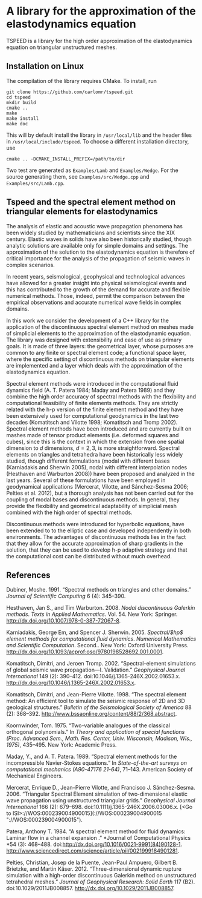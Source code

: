 A library for the approximation of the elastodynamics equation 
==============================================================

TSPEED is a library for the high order approximation of the elastodynamics equation on triangular unstructured meshes.

Installation on Linux
---------------------
The compilation of the library requires CMake. To install, run

    git clone https://github.com/carlomr/tspeed.git  
    cd tspeed  
    mkdir build  
    cmake ..  
    make
    make install  
    make doc  

This will by default install the library in `/usr/local/lib` and the header files in `/usr/local/include/tspeed`. To choose a different installation directory, use

    cmake .. -DCMAKE_INSTALL_PREFIX=/path/to/dir

Two test are generated as `Examples/Lamb` and `Examples/Wedge`. For the source generating them, see `Examples/src/Wedge.cpp` and `Examples/src/Lamb.cpp`.

Tspeed and the spectral element method on triangular elements for elastodynamics
-------------------------------------------------------------------------
The analysis of elastic and acoustic wave propagation phenomena has been
widely studied by mathematicians and scientists since the XIX century.
Elastic waves in solids have also been historically studied, though
analytic solutions are available only for simple domains and settings.
The approximation of the solution to the elastodynamics equation is
therefore of critical importance for the analysis of the propagation of
seismic waves in complex scenarios.

In recent years, seismological, geophysical and technological advances
have allowed for a greater insight into physical seismological events
and this has contributed to the growth of the demand for accurate and
flexible numerical methods. Those, indeed, permit the comparison between
the empirical observations and accurate numerical wave fields in complex
domains.

In this work we consider the development of a C++ library for the
application of the discontinuous spectral element method on meshes made
of simplicial elements to the approximation of the elastodynamic
equation. The library was designed with extensibility and ease of use as
primary goals. It is made of three layers: the geometrical layer, whose
purposes are common to any finite or spectral element code; a functional
space layer, where the specific setting of discontinuous methods on
triangular elements are implemented and a
layer which deals with the approximation of the elastodynamics equation.

Spectral element methods were introduced in the computational fluid
dynamics field (A. T. Patera 1984; Maday and Patera 1989) and they
combine the high order accuracy of spectral methods with the flexibility
and computational feasibility of finite elements methods. They are
strictly related with the h-p version of the finite element method and
they have been extensively used for computational geodynamics in the
last two decades (Komatitsch and Vilotte 1998; Komatitsch and Tromp
2002). Spectral element methods have been introduced and are currently
built on mashes made of tensor product elements (i.e. deformed squares
and cubes), since this is the context in which the extension from one
spatial dimension to $d$ dimensions, $d=2,3$, is more straightforward.
Spectral elements on triangles and tetrahedra have been historically
less widely studied, though different formulations (modal with different
bases (Karniadakis and Sherwin 2005), nodal with different interpolation
nodes (Hesthaven and Warburton 2008)) have been proposed and analyzed in
the last years. Several of these formulations have been employed in
geodynamical applications (Mercerat, Vilotte, and Sánchez-Sesma 2006;
Pelties et al. 2012), but a thorough analysis has not been carried out
for the coupling of modal bases and discontinuous methods. In general,
they provide the flexibility and geometrical adaptability of simplicial
mesh combined with the high order of spectral methods.

Discontinuous methods were introduced for hyperbolic equations, have
been extended to to the elliptic case and developed independently in
both environments. The advantages of discontinuous methods lies in the
fact that they allow for the accurate approximation of sharp gradients
in the solution, that they can be used to develop h-p adaptive strategy
and that the computational cost can be distributed without much
overhead.

References
----------
Dubiner, Moshe. 1991. “Spectral methods on triangles and other domains.”
*Journal of Scientific Computing* 6 (4): 345–390.

Hesthaven, Jan S., and Tim Warburton. 2008. *Nodal discontinuous
Galerkin methods*. *Texts in Applied Mathematics*. Vol. 54. New York:
Springer. <http://dx.doi.org/10.1007/978-0-387-72067-8>.

Karniadakis, George Em, and Spencer J. Sherwin. 2005. *Spectral/\$hp\$
element methods for computational fluid dynamics*. *Numerical
Mathematics and Scientific Computation*. Second.. New York: Oxford
University Press.
<http://dx.doi.org/10.1093/acprof:oso/9780198528692.001.0001>.

Komatitsch, Dimitri, and Jeroen Tromp. 2002. “Spectral-element
simulations of global seismic wave propagation—I. Validation.”
*Geophysical Journal International* 149 (2): 390–412.
doi:10.1046/j.1365-246X.2002.01653.x.
<http://dx.doi.org/10.1046/j.1365-246X.2002.01653.x>.

Komatitsch, Dimitri, and Jean-Pierre Vilotte. 1998. “The spectral
element method: An efficient tool to simulate the seismic response of 2D
and 3D geological structures.” *Bulletin of the Seismological Society of
America* 88 (2): 368–392.
<http://www.bssaonline.org/content/88/2/368.abstract>.

Koornwinder, Tom. 1975. “Two-variable analogues of the classical
orthogonal polynomials.” In *Theory and application of special functions
(Proc. Advanced Sem., Math. Res. Center, Univ. Wisconsin, Madison, Wis.,
1975)*, 435–495. New York: Academic Press.

Maday, Y., and A. T. Patera. 1989. “Spectral element methods for the
incompressible Navier-Stokes equations.” In *State-of-the-art surveys on
computational mechanics (A90-47176 21-64)*, 71–143. American Society of
Mechanical Engineers.

Mercerat, Enrique D., Jean–Pierre Vilotte, and Francisco J.
Sánchez-Sesma. 2006. “Triangular Spectral Element simulation of
two-dimensional elastic wave propagation using unstructured triangular
grids.” *Geophysical Journal International* 166 (2): 679–698.
doi:10.1111/j.1365-246X.2006.03006.x. [\<Go to
ISI\>://WOS:000239004900015](<Go to ISI>://WOS:000239004900015 "<Go to ISI>://WOS:000239004900015").

Patera, Anthony T. 1984. “A spectral element method for fluid dynamics:
Laminar flow in a channel expansion .” *Journal of Computational Physics
*54 (3): 468–488. doi:http://dx.doi.org/10.1016/0021-9991(84)90128-1.
<http://www.sciencedirect.com/science/article/pii/0021999184901281>.

Pelties, Christian, Josep de la Puente, Jean-Paul Ampuero, Gilbert B.
Brietzke, and Martin Käser. 2012. “Three-dimensional dynamic rupture
simulation with a high-order discontinuous Galerkin method on
unstructured tetrahedral meshes.” *Journal of Geophysical Research:
Solid Earth* 117 (B2). doi:10.1029/2011JB008857.
<http://dx.doi.org/10.1029/2011JB008857>.
